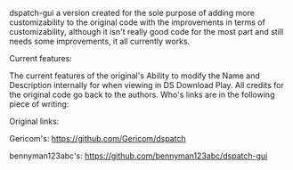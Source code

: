 dspatch-gui
a version created for the sole purpose of adding more customizability to the original code with the improvements in terms of customizability, although it isn't really good code for the most part and still needs some improvements, it all currently works.

Current features:

The current features of the original's
Ability to modify the Name and Description internally for when viewing in DS Download Play.
All credits for the original code go back to the authors. Who's links are in the following piece of writing:

Original links:

Gericom's: https://github.com/Gericom/dspatch

bennyman123abc's: https://github.com/bennyman123abc/dspatch-gui
